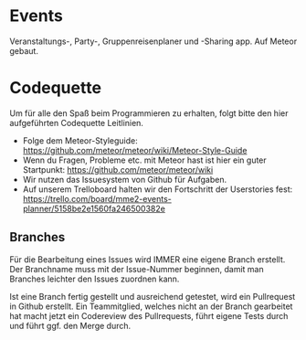 Events
======

Veranstaltungs-, Party-, Gruppenreisenplaner und -Sharing app. Auf Meteor gebaut.

Codequette
==========

Um für alle den Spaß beim Programmieren zu erhalten, folgt bitte den hier aufgeführten Codequette Leitlinien.

* Folge dem Meteor-Styleguide: https://github.com/meteor/meteor/wiki/Meteor-Style-Guide
* Wenn du Fragen, Probleme etc. mit Meteor hast ist hier ein guter Startpunkt: https://github.com/meteor/meteor/wiki
* Wir nutzen das Issuesystem von Github für Aufgaben.
* Auf unserem Trelloboard halten wir den Fortschritt der Userstories fest: https://trello.com/board/mme2-events-planner/5158be2e1560fa246500382e

Branches
--------

Für die Bearbeitung eines Issues wird IMMER eine eigene Branch erstellt. Der Branchname muss mit der Issue-Nummer beginnen, damit man Branches leichter den Issues zuordnen kann.

Ist eine Branch fertig gestellt und ausreichend getestet, wird ein Pullrequest in Github erstellt. Ein Teammitglied, welches nicht an der Branch gearbeitet hat macht jetzt ein Codereview des Pullrequests, führt eigene Tests durch und führt ggf. den Merge durch.

